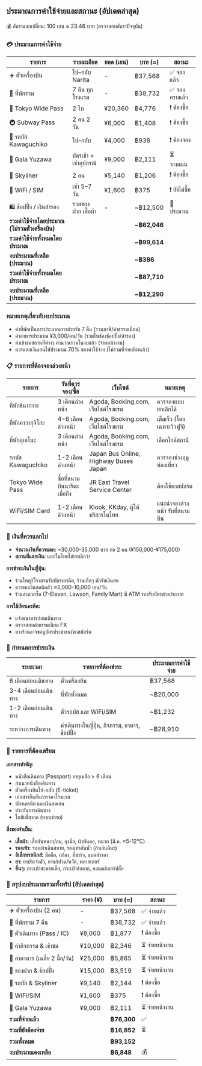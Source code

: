 ## ประมาณการค่าใช้จ่ายและสถานะ (อัปเดตล่าสุด)

💰 อัตราแลกเปลี่ยน: 100 เยน ≈ 23.46 บาท (ตรวจสอบอัตราปัจจุบัน)

### 💳 ประมาณการค่าใช้จ่าย

| รายการ | รายละเอียด | ยอด (เยน) | บาท (≈) | สถานะ |
|--------|-----------|-----------|---------|--------|
| ✈️ ตั๋วเครื่องบิน | ไป–กลับ Narita | - | ฿37,568 | ✅ จองแล้ว |
| 🏨 ที่พักรวม | 7 คืน ทุกโรงแรม | - | ฿38,732 | ✅ จองครบแล้ว |
| 🚄 Tokyo Wide Pass | 2 ใบ | ¥20,360 | ฿4,776 | ❗ ต้องซื้อ |
| 🚇 Subway Pass | 2 คน 2 วัน | ¥6,000 | ฿1,408 | ❗ ต้องซื้อ |
| 🚌 รถบัส Kawaguchiko | ไป–กลับ | ¥4,000 | ฿938 | ❗ ต้องจอง |
| 🎿 Gala Yuzawa | บัตรเข้า + เช่าอุปกรณ์ | ¥9,000 | ฿2,111 | ⏳ วางแผน |
| 🚄 Skyliner | 2 คน | ¥5,140 | ฿1,206 | ❗ ต้องซื้อ |
| 📱 WiFi / SIM | เช่า 5–7 วัน | ¥1,600 | ฿375 | ❗ ยังไม่ซื้อ |
| 🛍️ ช้อปปิ้ง / เงินสำรอง | รวมของฝาก เสื้อผ้า | - | ~฿12,500 | 🪪 ประมาณ |
| **รวมค่าใช้จ่ายโดยประมาณ (ไม่รวมตั๋วเครื่องบิน)** | | | **~฿62,046** | |
| **รวมค่าใช้จ่ายทั้งหมดโดยประมาณ** | | | **~฿99,614** | |
| **งบประมาณที่เหลือ (ประมาณ)** | | | **~฿386** | |องบินและประกัน)** | | | **~฿50,142** | |
| **รวมค่าใช้จ่ายทั้งหมดโดยประมาณ** | | | **~฿87,710** | |
| **งบประมาณที่เหลือ (ประมาณ)** | | | **~฿12,290** | |

### หมายเหตุเกี่ยวกับงบประมาณ
- ค่าที่พักเป็นการประมาณการสำหรับ 7 คืน (รวมภาษี/ค่าธรรมเนียม)
- ค่าอาหารประมาณ ¥3,000/คน/วัน (รวมในช่องช้อปปิ้ง/สำรอง)
- ค่าเข้าชมสถานที่ต่างๆ คำนวณรวมในงบแล้ว (จ่ายหน้างาน)
- ควรแลกเงินเยนไปประมาณ 70% ของค่าใช้จ่าย (ไม่รวมที่จ่ายบัตรแล้ว)

### 📋 รายการที่ต้องจองล่วงหน้า

| รายการ | วันที่ควรจอง/ซื้อ | เว็บไซต์ | หมายเหตุ |
|-------|----------------|----------|----------|
| ที่พักชินากาวะ | 3 เดือนล่วงหน้า | Agoda, Booking.com, เว็บไซต์โรงแรม | ควรจองแบบยกเลิกได้ |
| ที่พักคาวากุจิโกะ | 4-6 เดือนล่วงหน้า | Agoda, Booking.com, เว็บไซต์โรงแรม | เต็มเร็ว (โดยเฉพาะวิวฟูจิ) |
| ที่พักอุเอโนะ | 3 เดือนล่วงหน้า | Agoda, Booking.com, เว็บไซต์โรงแรม | เลือกใกล้สถานี |
| รถบัส Kawaguchiko | 1-2 เดือนล่วงหน้า | Japan Bus Online, Highway Buses Japan | ควรจองช่วงฤดูท่องเที่ยว |
| Tokyo Wide Pass | ซื้อที่สนามบินนาริตะเมื่อถึง | JR East Travel Service Center | ต้องใช้พาสปอร์ต |
| WiFi/SIM Card | 1-2 เดือนล่วงหน้า | Klook, KKday, ผู้ให้บริการในไทย | แนะนำจองล่วงหน้า รับที่สนามบิน |

### 💱 เงินที่ควรแลกไป

- **จำนวนเงินที่ควรแลก:** ~30,000-35,000 บาท ต่อ 2 คน (¥150,000-¥175,000)
- **สถานที่แลกเงิน:** แลกในไทยได้เรทดีกว่า

**การชำระเงินในญี่ปุ่น:**
- ร้านใหญ่/โรงแรมรับบัตรเครดิต, ร้านเล็กๆ มักรับเงินสด
- ควรพกเงินสดติดตัว ≈5,000-10,000 เยน/วัน
- ร้านสะดวกซื้อ (7-Eleven, Lawson, Family Mart) มี ATM รองรับบัตรต่างประเทศ

**การใช้บัตรเครดิต:**
- แจ้งธนาคารก่อนเดินทาง
- ตรวจสอบค่าธรรมเนียม FX
- บางร้านอาจขอดูบัตรประชาชน/พาสปอร์ต

### 📅 กำหนดการชำระเงิน

| ระยะเวลา | รายการที่ต้องชำระ | ประมาณการค่าใช้จ่าย |
|----------|-------------------|---------------------|
| 6 เดือนก่อนเดินทาง | ตั๋วเครื่องบิน | ฿37,568 |
| 3-4 เดือนก่อนเดินทาง | ที่พักทั้งหมด | ~฿20,000 |
| 1-2 เดือนก่อนเดินทาง | ตั๋วรถบัส และ WiFi/SIM | ~฿1,232 |
| ระหว่างการเดินทาง | ค่าเดินทางในญี่ปุ่น, กิจกรรม, อาหาร, ช้อปปิ้ง | ~฿28,910 |

### 📝 รายการที่ต้องเตรียม

**เอกสารสำคัญ:**
- หนังสือเดินทาง (Passport) อายุเหลือ > 6 เดือน
- สำเนาหนังสือเดินทาง
- ตั๋วเครื่องบินไป-กลับ (E-ticket)
- เอกสารยืนยันการจองโรงแรม
- บัตรเครดิต และเงินสดเยน
- ประกันการเดินทาง
- ใบขับขี่สากล (หากเช่ารถ)

**สิ่งของจำเป็น:**
- **เสื้อผ้า:** เสื้อกันหนาว/ลม, ถุงมือ, ผ้าพันคอ, หมวก (มี.ค. ≈5-12°C)
- **รองเท้า:** รองเท้าเดินสบาย, รองเท้ากันน้ำ (ถ้าเล่นหิมะ)
- **อิเล็กทรอนิกส์:** มือถือ, กล้อง, ที่ชาร์จ, แบตสำรอง
- **ยา:** ยาประจำตัว, ยาแก้ปวด/หวัด, พลาสเตอร์
- **อื่นๆ:** กระเป๋าสะพายเล็ก, กระเป๋าล้อลาก, อะแดปเตอร์ปลั๊ก

### 🧾 สรุปงบประมาณรวมทั้งทริป (อัปเดตล่าสุด)

| รายการ | ราคา (¥) | บาท (≈) | สถานะ |
|--------|---------|---------|--------|
| ✈️ ตั๋วเครื่องบิน (2 คน) | - | ฿37,568 | ✅ จ่ายแล้ว |
| 🏨 ที่พักรวม 7 คืน | - | ฿38,732 | ✅ จ่ายแล้ว |
| 🚆 ตั๋วเดินทาง (Pass / IC) | ¥8,000 | ฿1,877 | ❗ ต้องซื้อ |
| 🎫 ค่ากิจกรรม & เข้าชม | ¥10,000 | ฿2,346 | ⏳ จ่ายหน้างาน |
| 🍜 ค่าอาหาร (เฉลี่ย 2 มื้อ/วัน) | ¥25,000 | ฿5,865 | ⏳ จ่ายหน้างาน |
| 🧸 ของฝาก & ช้อปปิ้ง | ¥15,000 | ฿3,519 | ⏳ จ่ายหน้างาน |
| 🚌 รถบัส & Skyliner | ¥9,140 | ฿2,144 | ❗ ต้องซื้อ |
| 📱 WiFi/SIM | ¥1,600 | ฿375 | ❗ ต้องซื้อ |
| 🎿 Gala Yuzawa | ¥9,000 | ฿2,111 | ⏳ จ่ายหน้างาน |
| **รวมที่จ่ายแล้ว** | | **฿76,300** | ✅ |
| **รวมที่ยังต้องจ่าย** | | **฿16,852** | ⏳ |
| **รวมทั้งหมด** | | **฿93,152** | |
| **งบประมาณคงเหลือ** | | **฿6,848** | 💰 |